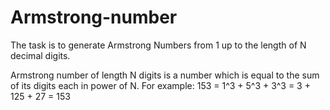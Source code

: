 # Armstrong-number

The task is to generate Armstrong Numbers from 1 up to the length of N decimal digits.

Armstrong number of length N digits is a number which is equal to the sum of its digits each in power of N. For example: 153 = 1^3 + 5^3 + 3^3 = 3 + 125 + 27 = 153
